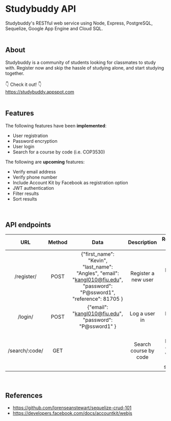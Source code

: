 # Studybuddy API
Studybuddy's RESTful web service using Node, Express, PostgreSQL, Sequelize, Google App Engine and Cloud SQL.
<br/>
<br/>

## About
Studybuddy is a community of students looking for classmates to study with. Register now and skip the hassle of studying alone, and start studying together.
<br/>
<br/>
👇 Check it out! 👇
<br/>
https://studybuddy.appspot.com
<br/>
<br/>

## Features
The following features have been **implemented**:
* User registration
* Password encryption
* User login
* Search for a course by code (i.e. COP3530)

The following are **upcoming** features:  
* Verify email address
* Verify phone number
* Include Account Kit by Facebook as registration option
* JWT authentication
* Filter results
* Sort results
<br/>

## API endpoints
| URL 	| Method 	| Data 	| Description 	| Response Codes 	|
|:--------------:	|:------:	|:-------------------------------------------------------------------------------------------------------------------------:	|:---------------------:	|:-------------------------------------------:	|
| /register/ 	| POST 	| {"first_name": "Kevin", "last_name": "Angles", "email": "kangl010@fiu.edu", "password": "P@ssword1", "reference": 81705 } 	| Register a new user 	| 200 - Returns new user's data 	|
| /login/ 	| POST 	| {"email": "kangl010@fiu.edu", "password": "P@ssword1" } 	| Log a user in 	| 200 - Returns user's data 	|
| /search/:code/ 	| GET 	|  	| Search course by code 	| 200 - Returns classes with list of students 	|
<br/>

## References
* https://github.com/lorenseanstewart/sequelize-crud-101
* https://developers.facebook.com/docs/accountkit/webjs
